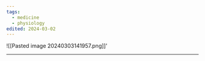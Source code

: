 ```yaml
---
tags:
  - medicine
  - physiology
edited: 2024-03-02
---
```

![[Pasted image 20240303141957.png]]'

---
